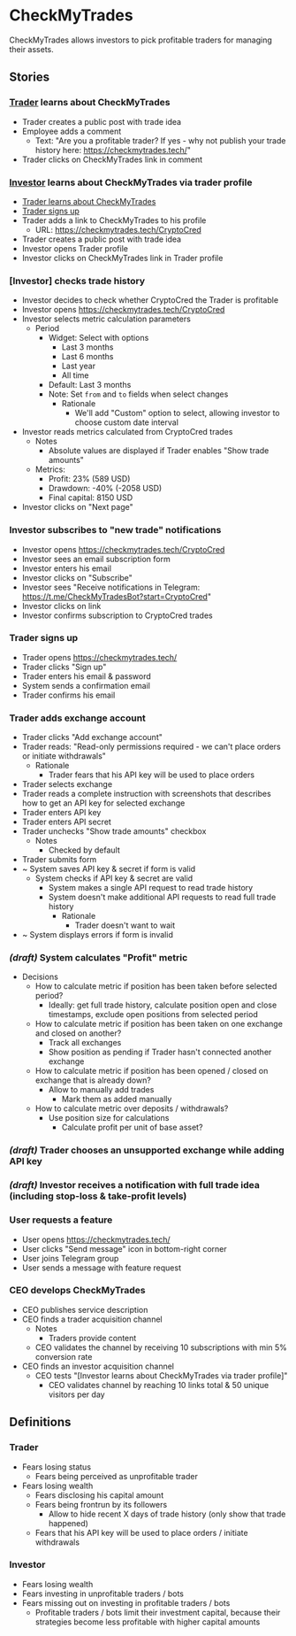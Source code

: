 # CheckMyTrades

CheckMyTrades allows investors to pick profitable traders for managing their assets.

## Stories

### [Trader](#trader) learns about CheckMyTrades
* Trader creates a public post with trade idea
* Employee adds a comment
  * Text: "Are you a profitable trader? If yes - why not publish your trade history here: https://checkmytrades.tech/"
* Trader clicks on CheckMyTrades link in comment

### [Investor](#investor) learns about CheckMyTrades via trader profile
* [Trader learns about CheckMyTrades](#trader-learns-about-checkmytrades)
* [Trader signs up](#trader-signs-up)
* Trader adds a link to CheckMyTrades to his profile
  * URL: https://checkmytrades.tech/CryptoCred 
* Trader creates a public post with trade idea
* Investor opens Trader profile
* Investor clicks on CheckMyTrades link in Trader profile

### [Investor] checks trade history
* Investor decides to check whether CryptoCred the Trader is profitable
* Investor opens https://checkmytrades.tech/CryptoCred
* Investor selects metric calculation parameters
  * Period
    * Widget: Select with options
      * Last 3 months
      * Last 6 months
      * Last year
      * All time
    * Default: Last 3 months
    * Note: Set `from` and `to` fields when select changes
      * Rationale 
        * We'll add "Custom" option to select, allowing investor to choose custom date interval
* Investor reads metrics calculated from CryptoCred trades
  * Notes 
    * Absolute values are displayed if Trader enables "Show trade amounts"
  * Metrics:
    * Profit: 23% (589 USD)
    * Drawdown: -40% (-2058 USD)
    * Final capital: 8150 USD
* Investor clicks on "Next page"

### Investor subscribes to "new trade" notifications
* Investor opens https://checkmytrades.tech/CryptoCred
* Investor sees an email subscription form
* Investor enters his email
* Investor clicks on "Subscribe"
* Investor sees "Receive notifications in Telegram: https://t.me/CheckMyTradesBot?start=CryptoCred"
* Investor clicks on link
* Investor confirms subscription to CryptoCred trades

### Trader signs up
* Trader opens https://checkmytrades.tech/
* Trader clicks "Sign up"
* Trader enters his email & password
* System sends a confirmation email
* Trader confirms his email

### Trader adds exchange account
* Trader clicks "Add exchange account"
* Trader reads: "Read-only permissions required - we can't place orders or initiate withdrawals"
  * Rationale 
    * Trader fears that his API key will be used to place orders
* Trader selects exchange
* Trader reads a complete instruction with screenshots that describes how to get an API key for selected exchange
* Trader enters API key
* Trader enters API secret
* Trader unchecks "Show trade amounts" checkbox
  * Notes 
    * Checked by default
* Trader submits form
* ~ System saves API key & secret if form is valid
  * System checks if API key & secret are valid
    * System makes a single API request to read trade history
    * System doesn't make additional API requests to read full trade history
      * Rationale 
        * Trader doesn't want to wait
* ~ System displays errors if form is invalid

### _(draft)_ System calculates "Profit" metric
* Decisions 
  * How to calculate metric if position has been taken before selected period?
    * Ideally: get full trade history, calculate position open and close timestamps, exclude open positions from selected period
  * How to calculate metric if position has been taken on one exchange and closed on another?
    * Track all exchanges
    * Show position as pending if Trader hasn't connected another exchange
  * How to calculate metric if position has been opened / closed on exchange that is already down?
    * Allow to manually add trades
      * Mark them as added manually
  * How to calculate metric over deposits / withdrawals?
    * Use position size for calculations
      * Calculate profit per unit of base asset?
      
### _(draft)_ Trader chooses an unsupported exchange while adding API key

### _(draft)_ Investor receives a notification with full trade idea (including stop-loss & take-profit levels)

### User requests a feature
* User opens https://checkmytrades.tech/
* User clicks "Send message" icon in bottom-right corner
* User joins Telegram group
* User sends a message with feature request

### CEO develops CheckMyTrades
* CEO publishes service description
* CEO finds a trader acquisition channel
  * Notes 
    * Traders provide content
  * CEO validates the channel by receiving 10 subscriptions with min 5% conversion rate
* CEO finds an investor acquisition channel
  * CEO tests "[Investor learns about CheckMyTrades via trader profile]"
    * CEO validates channel by reaching 10 links total & 50 unique visitors per day

## Definitions 

### Trader
* Fears losing status
  * Fears being perceived as unprofitable trader
* Fears losing wealth
  * Fears disclosing his capital amount
  * Fears being frontrun by its followers
    * Allow to hide recent X days of trade history (only show that trade happened)
  * Fears that his API key will be used to place orders / initiate withdrawals

### Investor
* Fears losing wealth
* Fears investing in unprofitable traders / bots
* Fears missing out on investing in profitable traders / bots
  * Profitable traders / bots limit their investment capital, because their strategies become less profitable with higher capital amounts
